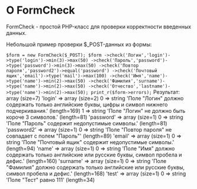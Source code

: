 # О FormCheck
FormCheck - простой PHP-класс для проверки корректности введенных данных.

Небольшой пример проверки $_POST-данных из формы:

  `$form = new FormCheck($_POST);
  $form
    ->check('Логин','login')->type('login')->min(3)->max(50)
    ->check('Пароль','password')->type('password')->min(3)->max(50)
    ->check('Повтор пароля','password2')->equal('password')
    ->check('Почтовый ящик','email')->type('mail')->max(100)
    ->check('Имя','name')->type('name')->min(2)->max(50)
    ->check('Фамилия','surname')->type('name')->min(2)->max(50)
    ->check('Отчество','lastname')->type('name')->min(2)->max(50);
  print_r($form->errors);`
Результат:
  array (size=7)
  'login' => 
    array (size=2)
      0 => string 'Поле "Логин" должно содержать только английские буквы, цифры и символ нижнего подчеркивания.' (length=169)
      1 => string 'Поле "Логин" не должно быть короче 3 символов.' (length=81)
  'password' => 
    array (size=1)
      0 => string 'Поле "Пароль" содержит недопустимые символы.' (length=81)
  'password2' => 
    array (size=1)
      0 => string 'Поле "Повтор пароля" не совпадает с полем "Пароль"' (length=89)
  'email' => 
    array (size=1)
      0 => string 'Поле "Почтовый ящик" содержит недопустимые символы.' (length=94)
  'name' => 
    array (size=1)
      0 => string 'Поле "Имя" должно содержать только английские или русские буквы, символ пробела и дефис.' (length=160)
  'surname' => 
    array (size=1)
      0 => string 'Поле "Фамилия" должно содержать только английские или русские буквы, символ пробела и дефис.' (length=168)
  'test' => 
    array (size=1)
      0 => string 'Поле "Тест" равно 111' (length=34)
